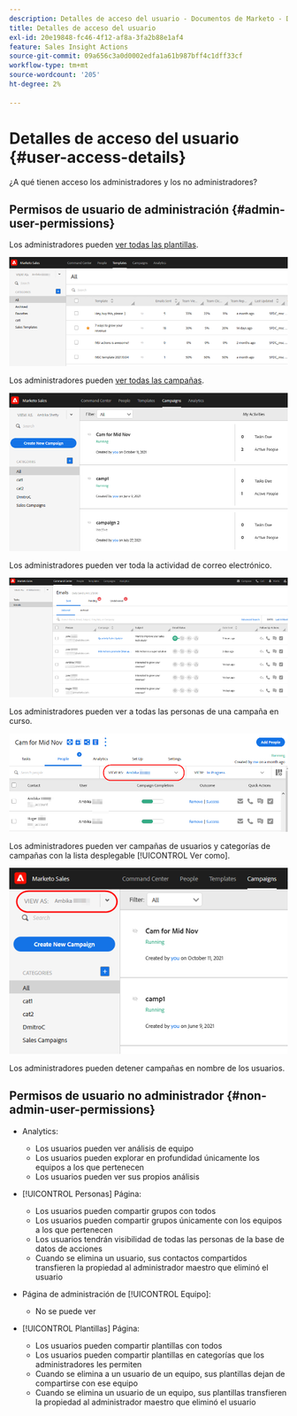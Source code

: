 ```yaml
---
description: Detalles de acceso del usuario - Documentos de Marketo - Documentación del producto
title: Detalles de acceso del usuario
exl-id: 20e19848-fc46-4f12-af8a-3fa2b88e1af4
feature: Sales Insight Actions
source-git-commit: 09a656c3a0d0002edfa1a61b987bff4c1dff33cf
workflow-type: tm+mt
source-wordcount: '205'
ht-degree: 2%

---
```


# Detalles de acceso del usuario {#user-access-details}

¿A qué tienen acceso los administradores y los no administradores?

## Permisos de usuario de administración {#admin-user-permissions}

Los administradores pueden [ver todas las plantillas](/help/marketo/product-docs/marketo-sales-connect/templates/view-template-list-as-another-user.md).

![](assets/user-access-details-1.png)

Los administradores pueden [ver todas las campañas](/help/marketo/product-docs/marketo-sales-connect/campaigns/view-campaigns-list-as-another-user.md).

![](assets/user-access-details-2.png)

Los administradores pueden ver toda la actividad de correo electrónico.

![](assets/user-access-details-3.png)

Los administradores pueden ver a todas las personas de una campaña en curso.

![](assets/user-access-details-4.png)

Los administradores pueden ver campañas de usuarios y categorías de campañas con la lista desplegable [!UICONTROL Ver como].

![](assets/user-access-details-5.png)

Los administradores pueden detener campañas en nombre de los usuarios.

## Permisos de usuario no administrador {#non-admin-user-permissions}

* Analytics:

   * Los usuarios pueden ver análisis de equipo
   * Los usuarios pueden explorar en profundidad únicamente los equipos a los que pertenecen
   * Los usuarios pueden ver sus propios análisis

* [!UICONTROL Personas] Página:

   * Los usuarios pueden compartir grupos con todos
   * Los usuarios pueden compartir grupos únicamente con los equipos a los que pertenecen
   * Los usuarios tendrán visibilidad de todas las personas de la base de datos de acciones
   * Cuando se elimina un usuario, sus contactos compartidos transfieren la propiedad al administrador maestro que eliminó el usuario

* Página de administración de [!UICONTROL Equipo]:

   * No se puede ver

* [!UICONTROL Plantillas] Página:

   * Los usuarios pueden compartir plantillas con todos
   * Los usuarios pueden compartir plantillas en categorías que los administradores les permiten
   * Cuando se elimina a un usuario de un equipo, sus plantillas dejan de compartirse con ese equipo
   * Cuando se elimina un usuario de un equipo, sus plantillas transfieren la propiedad al administrador maestro que eliminó el usuario
